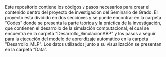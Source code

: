 Este repositorio contiene los códigos y pasos necesarios para crear el contenido dentro del proyecto de investigación del Seminario de Grado. El proyecto está dividido en dos secciones y se puede encontrar en la carpeta “Codes” donde se presenta la parte teórica y la práctica de la investigación, que contienen el desarrollo de la simulación computacional, el cual se encuentra en la carpeta "Desarrollo_SimulacionABP" y los pasos a seguir para la ejecución del modelo de aprendizaje automático en la carpeta "Desarrollo_MLP". Los datos utilizados junto a su visualización se presentan en la carpeta “Data”.

